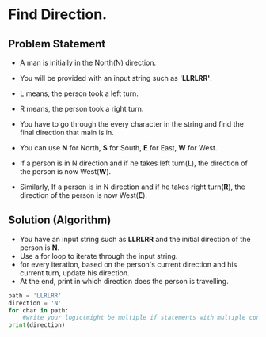 # Find Direction.

## Problem Statement
* A man is initially in the North(N) direction.
* You will be provided with an input string such as **'LLRLRR'**.
* L means, the person took a left turn.
* R means, the person took a right turn.
* You have to go through the every character in the string and find the final direction that main is in.

* You can use **N** for North, **S** for South, **E** for East, **W** for West.
* If a person is in N direction and if he takes left turn(**L**), the direction of the person is now West(**W**).
* Similarly, If a person is in N direction and if he takes right turn(**R**), the direction of the person is now West(**E**).


## Solution (Algorithm)
* You have an input string such as **LLRLRR** and the initial direction of the person is **N**.
* Use a for loop to iterate through the input string.
* for every iteration, based on the person's current direction and his current turn, update his direction.
* At the end, print in which direction does the person is travelling.

```py
path = 'LLRLRR'
direction = 'N'
for char in path:
    #write your logic(might be multiple if statements with multiple conditions in them.)
print(direction)
```